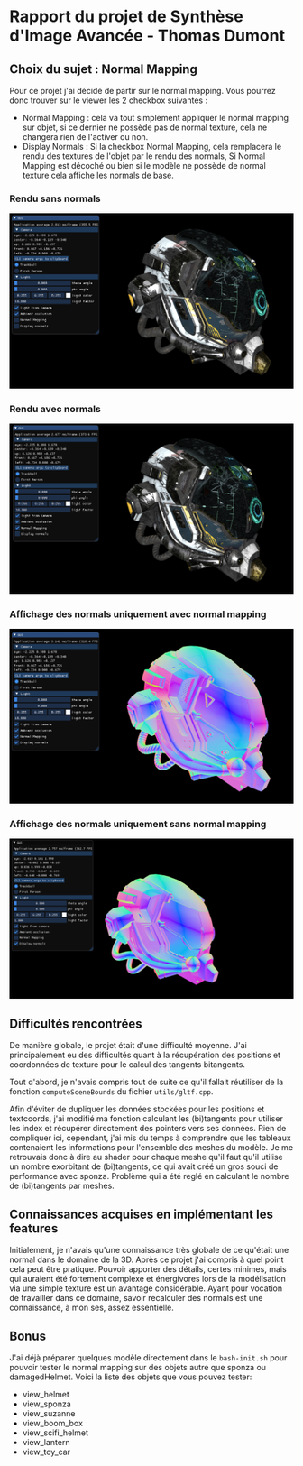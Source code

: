 # Rapport du projet de Synthèse d'Image Avancée - Thomas Dumont

## Choix du sujet : Normal Mapping

Pour ce projet j'ai décidé de partir sur le normal mapping. Vous pourrez donc trouver sur le viewer les 2 checkbox suivantes :
- Normal Mapping : cela va tout simplement appliquer le normal mapping sur objet, si ce dernier ne possède pas de normal texture, cela ne changera rien de l'activer ou non.
- Display Normals : Si la checkbox Normal Mapping, cela remplacera le rendu des textures de l'objet par le rendu des normals, Si Normal Mapping est décoché ou bien si le modèle ne possède de normal texture cela affiche les normals de base.


### Rendu sans normals
![Alt text](Captures/no_normal.png)

### Rendu avec normals
![Alt text](Captures/normal_map.png)

### Affichage des normals uniquement avec normal mapping
![Alt text](Captures/display_normal.png)

### Affichage des normals uniquement sans normal mapping
![Alt text](Captures/display_no_normal.png)

## Difficultés rencontrées

De manière globale, le projet était d'une difficulté moyenne. J'ai principalement eu des difficultés quant à la récupération des positions et coordonnées de texture pour le calcul des tangents bitangents.

Tout d'abord, je n'avais compris tout de suite ce qu'il fallait réutiliser de la fonction `computeSceneBounds` du fichier `utils/gltf.cpp`.

Afin d'éviter de dupliquer les données stockées pour les positions et textcoords, j'ai modifié ma fonction calculant les (bi)tangents pour utiliser les index et récupérer directement des pointers vers ses données. Rien de compliquer ici, cependant, j'ai mis du temps à comprendre que les tableaux contenaient les informations pour l'ensemble des meshes du modèle. Je me retrouvais donc à dire au shader pour chaque meshe qu'il faut qu'il utilise un nombre exorbitant de (bi)tangents, ce qui avait créé un gros souci de performance avec sponza. Problème qui a été reglé en calculant le nombre de (bi)tangents par meshes.

## Connaissances acquises en implémentant les features

Initialement, je n'avais qu'une connaissance très globale de ce qu'était une normal dans le domaine de la 3D. Après ce projet j'ai compris à quel point cela peut être pratique.
Pouvoir apporter des détails, certes minimes, mais qui auraient été fortement complexe et énergivores lors de la modélisation via une simple texture est un avantage considérable. Ayant pour vocation  de travailler dans ce domaine, savoir recalculer des normals est une connaissance, à mon ses, assez essentielle.

<div style="page-break-after: always;"></div>

## Bonus

J'ai déjà préparer quelques modèle directement dans le `bash-init.sh` pour pouvoir tester le normal mapping sur des objets autre que sponza ou damagedHelmet. Voici la liste des objets que vous pouvez tester:

- view_helmet
- view_sponza
- view_suzanne
- view_boom_box
- view_scifi_helmet
- view_lantern
- view_toy_car